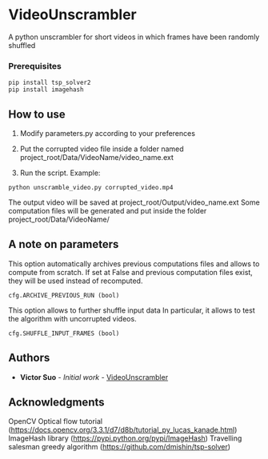 # VideoUnscrambler

A python unscrambler for short videos in which frames have been randomly shuffled


### Prerequisites

```
pip install tsp_solver2
pip install imagehash
```


## How to use

1. Modify parameters.py according to your preferences

2. Put the corrupted video file inside a folder named project_root/Data/VideoName/video_name.ext

3. Run the script. Example:
```
python unscramble_video.py corrupted_video.mp4
```

The output video will be saved at project_root/Output/video_name.ext
Some computation files will be generated and put inside the folder project_root/Data/VideoName/

## A note on parameters

This option automatically archives previous computations files and allows to compute from scratch.
If set at False and previous computation files exist, they will be used instead of recomputed.
```
cfg.ARCHIVE_PREVIOUS_RUN (bool)
```

This option allows to further shuffle input data
In particular, it allows to test the algorithm with uncorrupted videos.
```
cfg.SHUFFLE_INPUT_FRAMES (bool)
```

## Authors

* **Victor Suo** - *Initial work* - [VideoUnscrambler](https://github.com/VictorXunS/VideoUnscrambler)


## Acknowledgments

OpenCV Optical flow tutorial (https://docs.opencv.org/3.3.1/d7/d8b/tutorial_py_lucas_kanade.html)
ImageHash library (https://pypi.python.org/pypi/ImageHash)
Travelling salesman greedy algorithm (https://github.com/dmishin/tsp-solver)